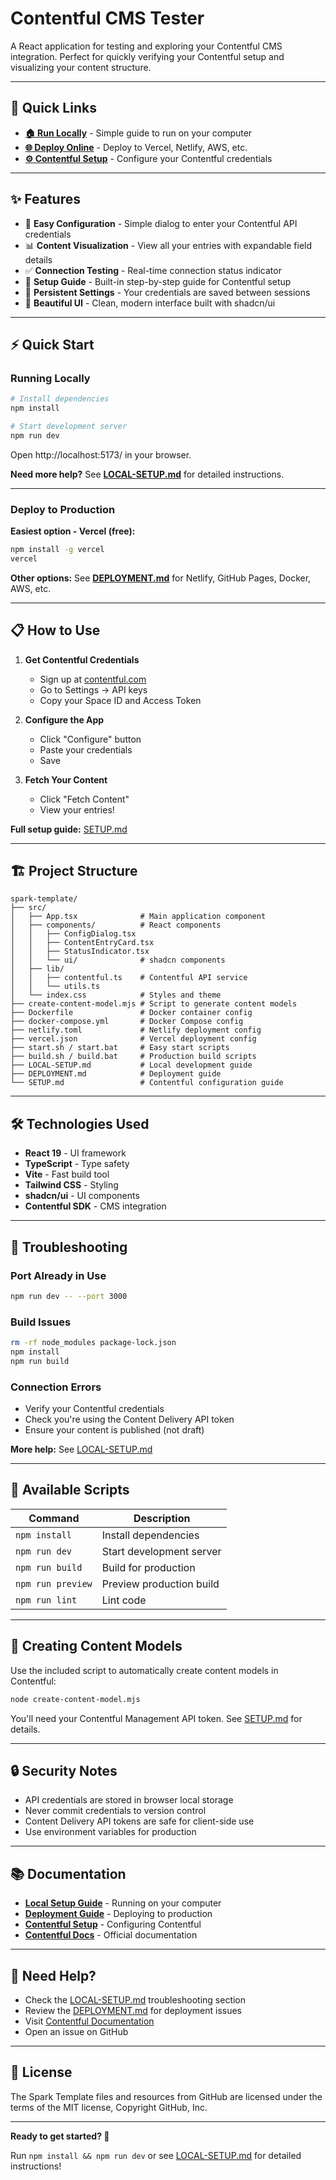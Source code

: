 # Contentful CMS Tester

A React application for testing and exploring your Contentful CMS integration. Perfect for quickly verifying your Contentful setup and visualizing your content structure.

---

## 🚀 Quick Links

- **[🏠 Run Locally](./LOCAL-SETUP.md)** - Simple guide to run on your computer
- **[🌐 Deploy Online](./DEPLOYMENT.md)** - Deploy to Vercel, Netlify, AWS, etc.
- **[⚙️ Contentful Setup](./SETUP.md)** - Configure your Contentful credentials

---

## ✨ Features

- 🔌 **Easy Configuration** - Simple dialog to enter your Contentful API credentials
- 📊 **Content Visualization** - View all your entries with expandable field details
- ✅ **Connection Testing** - Real-time connection status indicator
- 📖 **Setup Guide** - Built-in step-by-step guide for Contentful setup
- 💾 **Persistent Settings** - Your credentials are saved between sessions
- 🎨 **Beautiful UI** - Clean, modern interface built with shadcn/ui

---

## ⚡ Quick Start

### Running Locally

```bash
# Install dependencies
npm install

# Start development server
npm run dev
```

Open http://localhost:5173/ in your browser.

**Need more help?** See **[LOCAL-SETUP.md](./LOCAL-SETUP.md)** for detailed instructions.

---

### Deploy to Production

**Easiest option - Vercel (free):**

```bash
npm install -g vercel
vercel
```

**Other options:** See **[DEPLOYMENT.md](./DEPLOYMENT.md)** for Netlify, GitHub Pages, Docker, AWS, etc.

---

## 📋 How to Use

1. **Get Contentful Credentials**
   - Sign up at [contentful.com](https://www.contentful.com)
   - Go to Settings → API keys
   - Copy your Space ID and Access Token

2. **Configure the App**
   - Click "Configure" button
   - Paste your credentials
   - Save

3. **Fetch Your Content**
   - Click "Fetch Content"
   - View your entries!

**Full setup guide:** [SETUP.md](./SETUP.md)

---

## 🏗️ Project Structure

```
spark-template/
├── src/
│   ├── App.tsx              # Main application component
│   ├── components/          # React components
│   │   ├── ConfigDialog.tsx
│   │   ├── ContentEntryCard.tsx
│   │   ├── StatusIndicator.tsx
│   │   └── ui/              # shadcn components
│   ├── lib/
│   │   ├── contentful.ts    # Contentful API service
│   │   └── utils.ts
│   └── index.css            # Styles and theme
├── create-content-model.mjs # Script to generate content models
├── Dockerfile               # Docker container config
├── docker-compose.yml       # Docker Compose config
├── netlify.toml             # Netlify deployment config
├── vercel.json              # Vercel deployment config
├── start.sh / start.bat     # Easy start scripts
├── build.sh / build.bat     # Production build scripts
├── LOCAL-SETUP.md           # Local development guide
├── DEPLOYMENT.md            # Deployment guide
└── SETUP.md                 # Contentful configuration guide
```

---

## 🛠️ Technologies Used

- **React 19** - UI framework
- **TypeScript** - Type safety
- **Vite** - Fast build tool
- **Tailwind CSS** - Styling
- **shadcn/ui** - UI components
- **Contentful SDK** - CMS integration

---

## 🐛 Troubleshooting

### Port Already in Use

```bash
npm run dev -- --port 3000
```

### Build Issues

```bash
rm -rf node_modules package-lock.json
npm install
npm run build
```

### Connection Errors

- Verify your Contentful credentials
- Check you're using the Content Delivery API token
- Ensure your content is published (not draft)

**More help:** See [LOCAL-SETUP.md](./LOCAL-SETUP.md#troubleshooting)

---

## 📝 Available Scripts

| Command | Description |
|---------|-------------|
| `npm install` | Install dependencies |
| `npm run dev` | Start development server |
| `npm run build` | Build for production |
| `npm run preview` | Preview production build |
| `npm run lint` | Lint code |

---

## 🎯 Creating Content Models

Use the included script to automatically create content models in Contentful:

```bash
node create-content-model.mjs
```

You'll need your Contentful Management API token. See [SETUP.md](./SETUP.md) for details.

---

## 🔒 Security Notes

- API credentials are stored in browser local storage
- Never commit credentials to version control
- Content Delivery API tokens are safe for client-side use
- Use environment variables for production

---

## 📚 Documentation

- **[Local Setup Guide](./LOCAL-SETUP.md)** - Running on your computer
- **[Deployment Guide](./DEPLOYMENT.md)** - Deploying to production
- **[Contentful Setup](./SETUP.md)** - Configuring Contentful
- **[Contentful Docs](https://www.contentful.com/developers/docs/)** - Official documentation

---

## 🤝 Need Help?

- Check the [LOCAL-SETUP.md](./LOCAL-SETUP.md) troubleshooting section
- Review the [DEPLOYMENT.md](./DEPLOYMENT.md) for deployment issues
- Visit [Contentful Documentation](https://www.contentful.com/developers/docs/)
- Open an issue on GitHub

---

## 📄 License

The Spark Template files and resources from GitHub are licensed under the terms of the MIT license, Copyright GitHub, Inc.

---

**Ready to get started? 🚀**

Run `npm install && npm run dev` or see [LOCAL-SETUP.md](./LOCAL-SETUP.md) for detailed instructions!
